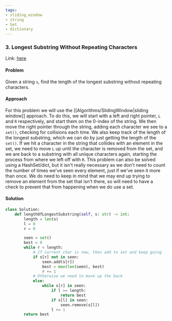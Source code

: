 ```yaml
---
tags:
- sliding_window
- string 
- Set
- dictionary
---
```


### 3. Longest Substring Without Repeating Characters

Link: [here](https://leetcode.com/problems/longest-substring-without-repeating-characters/description/)

#### Problem
Given a string `s`, find the length of the longest 
substring without repeating characters.

#### Approach
For this problem we will use the [[Algorithms/SlidingWindow|sliding window]] approach. To do this, we will start with a left and right pointer, `L` and `R` respectively, and start them on the 0-index of the string. We then move the right pointer through the string, adding each character we see to a `set()`, checking for collisions each time. We also keep track of the length of the longest substring, which we can do by just getting the length of the `set()`. 
If we hit a character in the string that collides with an element in the set, we need to move `L` up until the character is removed from the set, and we are back to a substring with all unique characters again, starting the process from where we left off with `R`. 
This problem can also be solved using a HashSet/dict, but it isn't really necessary as we don't need to count the number of times we've seen every element, just if we've seen it more than once. We do need to keep in mind that we may end up trying to remove an element from the set that isn't there, so will need to have a check to prevent that from happening when we do use a set. 
#### Solution
```python 
class Solution:
    def lengthOfLongestSubstring(self, s: str) -> int:
        length = len(s)
        l = 0
        r = 0

        seen = set()
        best = 0
        while r < length:
            # If current char is new, then add to set and keep going
            if s[r] not in seen:
                seen.add(s[r])
                best = max(len(seen), best)
                r += 1
            # Otherwise we need to move up the back
            else: 
                while s[r] in seen:
                    if l >= length:
                        return best
                    if s[l] in seen:
                        seen.remove(s[l])
                    l += 1
        return best
```

